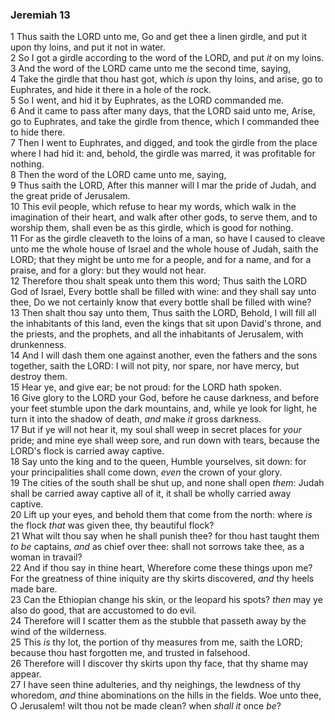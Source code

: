 ### Jeremiah 13

1 Thus saith the LORD unto me, Go and get thee a linen girdle, and put it upon thy loins, and put it not in water.  
2 So I got a girdle according to the word of the LORD, and put *it* on my loins.  
3 And the word of the LORD came unto me the second time, saying,  
4 Take the girdle that thou hast got, which *is* upon thy loins, and arise, go to Euphrates, and hide it there in a hole of the rock.  
5 So I went, and hid it by Euphrates, as the LORD commanded me.  
6 And it came to pass after many days, that the LORD said unto me, Arise, go to Euphrates, and take the girdle from thence, which I commanded thee to hide there.  
7 Then I went to Euphrates, and digged, and took the girdle from the place where I had hid it: and, behold, the girdle was marred, it was profitable for nothing.  
8 Then the word of the LORD came unto me, saying,  
9 Thus saith the LORD, After this manner will I mar the pride of Judah, and the great pride of Jerusalem.  
10 This evil people, which refuse to hear my words, which walk in the imagination of their heart, and walk after other gods, to serve them, and to worship them, shall even be as this girdle, which is good for nothing.  
11 For as the girdle cleaveth to the loins of a man, so have I caused to cleave unto me the whole house of Israel and the whole house of Judah, saith the LORD; that they might be unto me for a people, and for a name, and for a praise, and for a glory: but they would not hear.  
12 Therefore thou shalt speak unto them this word; Thus saith the LORD God of Israel, Every bottle shall be filled with wine: and they shall say unto thee, Do we not certainly know that every bottle shall be filled with wine?  
13 Then shalt thou say unto them, Thus saith the LORD, Behold, I will fill all the inhabitants of this land, even the kings that sit upon David's throne, and the priests, and the prophets, and all the inhabitants of Jerusalem, with drunkenness.  
14 And I will dash them one against another, even the fathers and the sons together, saith the LORD: I will not pity, nor spare, nor have mercy, but destroy them.  
15 Hear ye, and give ear; be not proud: for the LORD hath spoken.  
16 Give glory to the LORD your God, before he cause darkness, and before your feet stumble upon the dark mountains, and, while ye look for light, he turn it into the shadow of death, *and* make *it* gross darkness.  
17 But if ye will not hear it, my soul shall weep in secret places for *your* pride; and mine eye shall weep sore, and run down with tears, because the LORD's flock is carried away captive.  
18 Say unto the king and to the queen, Humble yourselves, sit down: for your principalities shall come down, *even* the crown of your glory.  
19 The cities of the south shall be shut up, and none shall open *them*: Judah shall be carried away captive all of it, it shall be wholly carried away captive.  
20 Lift up your eyes, and behold them that come from the north: where *is* the flock *that* was given thee, thy beautiful flock?  
21 What wilt thou say when he shall punish thee? for thou hast taught them *to be* captains, *and* as chief over thee: shall not sorrows take thee, as a woman in travail?  
22 And if thou say in thine heart, Wherefore come these things upon me? For the greatness of thine iniquity are thy skirts discovered, *and* thy heels made bare.  
23 Can the Ethiopian change his skin, or the leopard his spots? *then* may ye also do good, that are accustomed to do evil.  
24 Therefore will I scatter them as the stubble that passeth away by the wind of the wilderness.  
25 This *is* thy lot, the portion of thy measures from me, saith the LORD; because thou hast forgotten me, and trusted in falsehood.  
26 Therefore will I discover thy skirts upon thy face, that thy shame may appear.  
27 I have seen thine adulteries, and thy neighings, the lewdness of thy whoredom, *and* thine abominations on the hills in the fields. Woe unto thee, O Jerusalem! wilt thou not be made clean? when *shall it* once *be*?  
